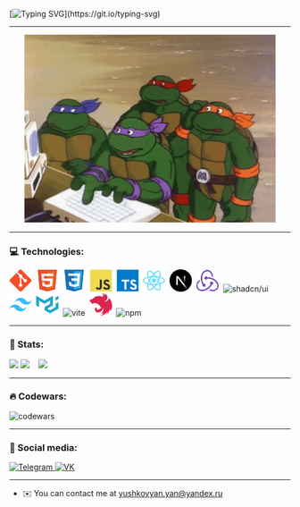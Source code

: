 [![Typing SVG](https://readme-typing-svg.demolab.com?font=Poppins&weight=600&size=24&pause=1000&color=A55FCF&vCenter=true&width=435&lines=Hi+%F0%9F%91%8B+I'm+Yan+Yushkov;I'm+a+Frontend+Developer;Works%3F+Don't+touch.)](https://git.io/typing-svg)

---


<p align="center">
  <img src="https://github.com/nayvok/nayvok/blob/main/MutantProgrammer.gif" width="450"/>
</p>


---

### 💻 Technologies:

<div>
  <img src="https://github.com/devicons/devicon/blob/master/icons/git/git-original.svg" title="git" alt="git" width="40" height="40"/>&nbsp;
  <img src="https://github.com/devicons/devicon/blob/master/icons/html5/html5-original.svg" title="html5" alt="html5" width="40" height="40"/>&nbsp;
  <img src="https://github.com/devicons/devicon/blob/master/icons/css3/css3-original.svg" title="css" alt="css" width="40" height="40"/>&nbsp;
  <img src="https://github.com/devicons/devicon/blob/master/icons/javascript/javascript-original.svg" title="javascript" alt="javascript" width="40" height="40"/>&nbsp;
  <img src="https://github.com/devicons/devicon/blob/master/icons/typescript/typescript-original.svg" title="typescript" alt="typescript" width="40" height="40"/>&nbsp;
  <img src="https://github.com/devicons/devicon/blob/master/icons/react/react-original.svg" title="reactjs" alt="reactjs" width="40" height="40"/>&nbsp;
  <img src="https://github.com/devicons/devicon/blob/master/icons/nextjs/nextjs-original.svg" title="nextjs" alt="nextjs" width="40" height="40"/>&nbsp;
  <img src="https://github.com/devicons/devicon/blob/master/icons/redux/redux-original.svg" title="rtk" alt="rtk" width="40" height="40"/>&nbsp;
  <img src="https://avatars.githubusercontent.com/u/139895814?s=200&v=4" title="shadcn/ui" alt="shadcn/ui" width="40" heigth="40"/>&nbsp;
  <img src="https://github.com/devicons/devicon/blob/master/icons/tailwindcss//tailwindcss-original.svg" title="tailwindcss" alt="tailwindcss" width="40" height="40"/>&nbsp;
  <img src="https://github.com/devicons/devicon/blob/master/icons/materialui/materialui-plain.svg" title="materialui" alt="materialui" width="40" height="40"/>&nbsp;
  <img src="https://vitejs.dev/logo.svg" title="vite" alt="vite" width="40" height="40"/>&nbsp;
  <img src="https://github.com/devicons/devicon/blob/master/icons/nestjs/nestjs-original.svg" title="nestjs" alt="nestjs" width="40" height="40"/>&nbsp;
  <img src="https://brandeps.com/icon-download/N/Npm-icon-vector-05.svg" title="npm" alt="npm" width="40" height="40"/>&nbsp;
</div>

---

### 🎯 Stats:

![](http://github-profile-summary-cards.vercel.app/api/cards/profile-details?username=nayvok&theme=github_dark)
![](http://github-profile-summary-cards.vercel.app/api/cards/most-commit-language?username=nayvok&theme=github_dark) &nbsp;&nbsp; ![](http://github-profile-summary-cards.vercel.app/api/cards/stats?username=nayvok&theme=github_dark)

---

### 🔥 Codewars:

![codewars](https://www.codewars.com/users/nayvok/badges/large)

---

### 🤝 Social media:

  <div id="badges">
    <a href="https://t.me/nayvok" target="_blank">
      <img src="https://cdn-icons-png.flaticon.com/512/2111/2111646.png" width="40" height="40" alt="Telegram" />
    </a>
    <a href="https://vk.com/nayvok" target="_blank">
      <img src="https://cdn-icons-png.flaticon.com/512/145/145813.png" width="40" height="40" alt="VK"/>
    </a>
  </div>

---

* ✉️  You can contact me at [yushkovyan.yan@yandex.ru](mailto:yushkovyan.yan@yandex.ru)
